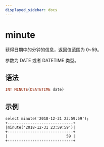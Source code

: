 ```yaml
---
displayed_sidebar: docs
---
```


# minute



获得日期中的分钟的信息，返回值范围为 0~59。

参数为 DATE 或者 DATETIME 类型。

## 语法

```Haskell
INT MINUTE(DSATETIME date)
```

## 示例

```Plain Text
select minute('2018-12-31 23:59:59');
+-----------------------------+
|minute('2018-12-31 23:59:59')|
+-----------------------------+
|                          59 |
+-----------------------------+
```